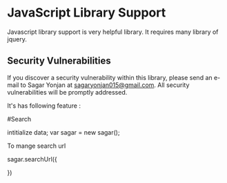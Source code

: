 
# JavaScript Library Support

Javascript library support is very helpful library. It requires many library of jquery.

## Security Vulnerabilities

If you discover a security vulnerability within this library, please send an e-mail to Sagar Yonjan at sagaryonjan015@gmail.com. All security vulnerabilities will be promptly addressed.

It's has following feature : 

#Search

intitialize data;
 var sagar  = new sagar();
 
To mange search url
 
 sagar.searchUrl({
  
  })

